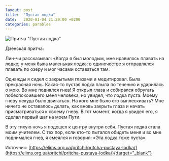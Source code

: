 ```yaml
---
layout: post
title:  "Пустая лодка"
date:   2020-01-04 21:29:00 +0200
categories: parables
---
```

![Притча "Пустая лодка"]({{site.assets_prefix}}/assets/pritcha-pustaya-lodka.jpg)

Дзенская притча: 

Лин-чи рассказывал: «Когда я был молодым, мне нравилось плавать на лодке; у меня была маленькая лодка: в одиночестве я отправлялся плавать по озеру и мог часами оставаться там.

Однажды я сидел с закрытыми глазами и медитировал. Была прекрасная ночь. Какая-то пустая лодка плыла по течению и ударилась о мою. Во мне поднялся гнев! Я открыл глаза и собирался обругать побеспокоившего меня человека, но увидел, что лодка пуста. Моему гневу некуда было двигаться. На кого мне было его выплескивать? Мне ничего не оставалось делать, как вновь закрыть глаза и начать присматриваться к своему гневу. В тот момент, когда я увидел его, я сделал первый шаг на моем Пути.

В эту тихую ночь я подошел к центру внутри себя. Пустая лодка стала моим учителем. С тех пор, если кто-то пытался обидеть меня и во мне поднимался гнев, я смеялся и говорил: «Эта лодка тоже пуста».

Источник: [https://elims.org.ua/pritchi/pritcha-pustaya-lodka/](https://elims.org.ua/pritchi/pritcha-pustaya-lodka/){:target="_blank"}